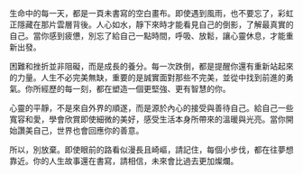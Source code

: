 生命中的每一天，都是一頁未書寫的空白畫布。即使遇到風雨，也不要忘了，彩虹正隱藏在那片雲層背後。人心如水，靜下來時才能看見自己的倒影，了解最真實的自己。當你感到疲憊，別忘了給自己一點時間，呼吸、放鬆，讓心靈休息，才能重新出發。

困難和挫折並非阻礙，而是成長的養分。每一次跌倒，都是提醒你還有重新站起來的力量。人生不必完美無缺，重要的是誠實面對那些不完美，並從中找到前進的勇氣。你所經歷的每一刻，都在塑造一個更堅強、更有智慧的你。

心靈的平靜，不是來自外界的順遂，而是源於內心的接受與善待自己。給自己一些寬容和愛，學會欣賞即使細微的美好，感受生活本身所帶來的溫暖與光亮。當你開始讚美自己，世界也會回應你的善意。

所以，別放棄。即使眼前的路看似漫長且崎嶇，請記住，每個小步伐，都在往夢想靠近。你的人生故事還在書寫，請相信，未來會比過去更加燦爛。